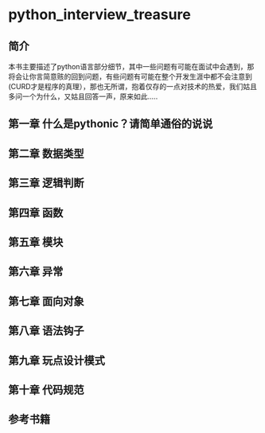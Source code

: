 # python_interview_treasure

## 简介
本书主要描述了python语言部分细节，其中一些问题有可能在面试中会遇到，那将会让你言简意赅的回到问题，有些问题有可能在整个开发生涯中都不会注意到(CURD才是程序的真理），那也无所谓，抱着仅存的一点对技术的热爱，我们姑且多问一个为什么，又姑且回答一声，原来如此.....

## 第一章  什么是pythonic？请简单通俗的说说

## 第二章 数据类型

## 第三章 逻辑判断

## 第四章 函数

## 第五章 模块

## 第六章 异常

## 第七章 面向对象

## 第八章 语法钩子

## 第九章 玩点设计模式

## 第十章 代码规范


## 参考书籍